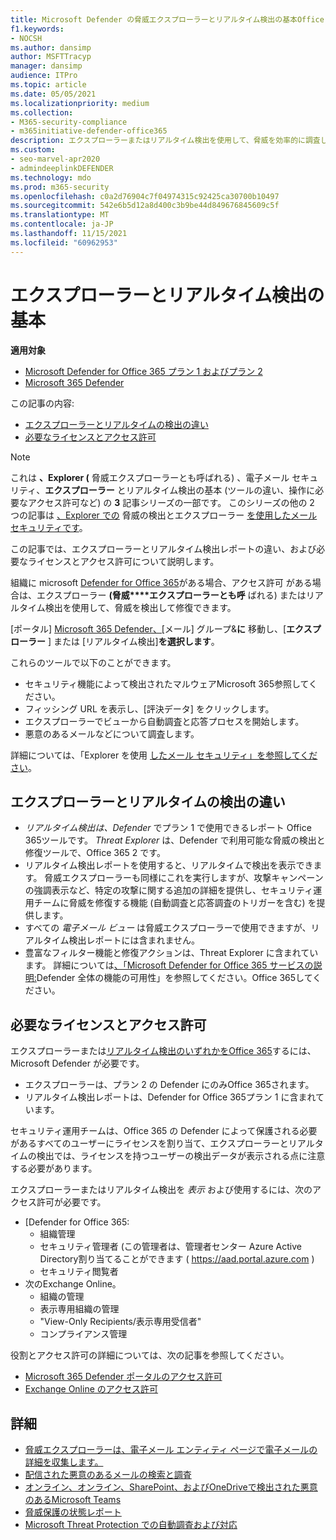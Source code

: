 ```yaml
---
title: Microsoft Defender の脅威エクスプローラーとリアルタイム検出の基本Office 365
f1.keywords:
- NOCSH
ms.author: dansimp
author: MSFTTracyp
manager: dansimp
audience: ITPro
ms.topic: article
ms.date: 05/05/2021
ms.localizationpriority: medium
ms.collection:
- M365-security-compliance
- m365initiative-defender-office365
description: エクスプローラーまたはリアルタイム検出を使用して、脅威を効率的に調査して対応します。
ms.custom:
- seo-marvel-apr2020
- admindeeplinkDEFENDER
ms.technology: mdo
ms.prod: m365-security
ms.openlocfilehash: c0a2d76904c7f04974315c92425ca30700b10497
ms.sourcegitcommit: 542e6b5d12a8d400c3b9be44d849676845609c5f
ms.translationtype: MT
ms.contentlocale: ja-JP
ms.lasthandoff: 11/15/2021
ms.locfileid: "60962953"
---
```

# <a name="explorer-and-real-time-detections-basics"></a>エクスプローラーとリアルタイム検出の基本

**適用対象**
- [Microsoft Defender for Office 365 プラン 1 およびプラン 2](defender-for-office-365.md)
- [Microsoft 365 Defender](../defender/microsoft-365-defender.md)

この記事の内容:

- [エクスプローラーとリアルタイムの検出の違い](#differences-between-explorer-and-real-time-detections)
- [必要なライセンスとアクセス許可](#required-licenses-and-permissions)

> [!NOTE]
> これは **、Explorer (** 脅威エクスプローラーとも呼ばれる) 、電子メール セキュリティ、**エクスプローラー** とリアルタイム検出の基本 (ツールの違い、操作に必要なアクセス許可など) の **3** 記事シリーズの一部です。 このシリーズの他の 2 つの記事は [、Explorer での](threat-hunting-in-threat-explorer.md) 脅威の検出とエクスプローラー [を使用したメール セキュリティです](email-security-in-microsoft-defender.md)。

この記事では、エクスプローラーとリアルタイム検出レポートの違い、および必要なライセンスとアクセス許可について説明します。

組織に microsoft [Defender for Office 365](defender-for-office-365.md)がある場合、アクセス許可 [](#required-licenses-and-permissions)がある場合は、エクスプローラー **(脅威****エクスプローラーとも呼** ばれる) またはリアルタイム検出を使用して、脅威を検出して修復できます。

[ポータル] <a href="https://go.microsoft.com/fwlink/p/?linkid=2077139" target="_blank">Microsoft 365 Defender、[</a>メール] グループ&**に** 移動し、[**エクスプローラー**  ] または [リアルタイム検出]**を選択します**。

これらのツールで以下のことができます。

- セキュリティ機能によって検出されたマルウェアMicrosoft 365参照してください。
- フィッシング URL を表示し、[評決データ] をクリックします。
- エクスプローラーでビューから自動調査と応答プロセスを開始します。
- 悪意のあるメールなどについて調査します。

詳細については、「Explorer を使用 [したメール セキュリティ」を参照してください](email-security-in-microsoft-defender.md)。

## <a name="differences-between-explorer-and-real-time-detections"></a>エクスプローラーとリアルタイムの検出の違い

- *リアルタイム検出は、Defender* でプラン 1 で使用できるレポート Office 365ツールです。 *Threat Explorer* は、Defender で利用可能な脅威の検出と修復ツールで、Office 365 2 です。
- リアルタイム検出レポートを使用すると、リアルタイムで検出を表示できます。 脅威エクスプローラーも同様にこれを実行しますが、攻撃キャンペーンの強調表示など、特定の攻撃に関する追加の詳細を提供し、セキュリティ運用チームに脅威を修復する機能 (自動調査[](automated-investigation-response-office.md)と応答調査のトリガーを含む) を提供します。
- すべての *電子メール ビュー* は脅威エクスプローラーで使用できますが、リアルタイム検出レポートには含まれません。
- 豊富なフィルター機能と修復アクションは、Threat Explorer に含まれています。 詳細については[、「Microsoft Defender for Office 365 サービスの説明:](/office365/servicedescriptions/office-365-advanced-threat-protection-service-description#feature-availability-across-advanced-threat-protection-atp-plans)Defender 全体の機能の可用性」を参照してください。Office 365してください。

## <a name="required-licenses-and-permissions"></a>必要なライセンスとアクセス許可

エクスプローラーまたは[リアルタイム検出のいずれかをOffice 365](defender-for-office-365.md)するには、Microsoft Defender が必要です。

- エクスプローラーは、プラン 2 の Defender にのみOffice 365されます。
- リアルタイム検出レポートは、Defender for Office 365プラン 1 に含まれています。

セキュリティ運用チームは、Office 365 の Defender によって保護される必要があるすべてのユーザーにライセンスを割り当て、エクスプローラーとリアルタイムの検出では、ライセンスを持つユーザーの検出データが表示される点に注意する必要があります。

エクスプローラーまたはリアルタイム検出を *表示* および使用するには、次のアクセス許可が必要です。

- [Defender for Office 365:
  - 組織管理
  - セキュリティ管理者 (この管理者は、管理者センター Azure Active Directory割り当てることができます ( <https://aad.portal.azure.com> )
  - セキュリティ閲覧者
- 次のExchange Online。
  - 組織の管理
  - 表示専用組織の管理
  - "View-Only Recipients/表示専用受信者"
  - コンプライアンス管理

役割とアクセス許可の詳細については、次の記事を参照してください。

- [Microsoft 365 Defender ポータルのアクセス許可](permissions-microsoft-365-security-center.md)
- [Exchange Online のアクセス許可](/e/exchange/permissions-exo/permissions-exo)

## <a name="more-information"></a>詳細

- [脅威エクスプローラーは、電子メール エンティティ ページで電子メールの詳細を収集します。](mdo-email-entity-page.md)
- [配信された悪意のあるメールの検索と調査](investigate-malicious-email-that-was-delivered.md)
- [オンライン、オンライン、SharePoint、およびOneDriveで検出された悪意のあるMicrosoft Teams](mdo-for-spo-odb-and-teams.md)
- [脅威保護の状態レポート](view-email-security-reports.md#threat-protection-status-report)
- [Microsoft Threat Protection での自動調査および対応](automated-investigation-response-office.md)
